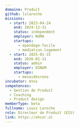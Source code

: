 ```yaml
---
domaine: Produit
github: lslaroche
missions:
  - start: 2023-04-24
    end: 2024-12-31
    status: independent
    employer: NUMA
    startups:
      - epandage-facile
      - mediation.logement
  - start: 2025-01-15
    end: 2026-01-31
    status: admin
    employer: DINUM
    startups:
      - mesaidesreno
incubator: mtes
competences:
  - Gestion de Produit
  - Coaching
  - Product design
memberType: beta
fullname: Louis Laroche
role: Directeur de Produit (EIG)
link: https://ehcor.al
---
```


